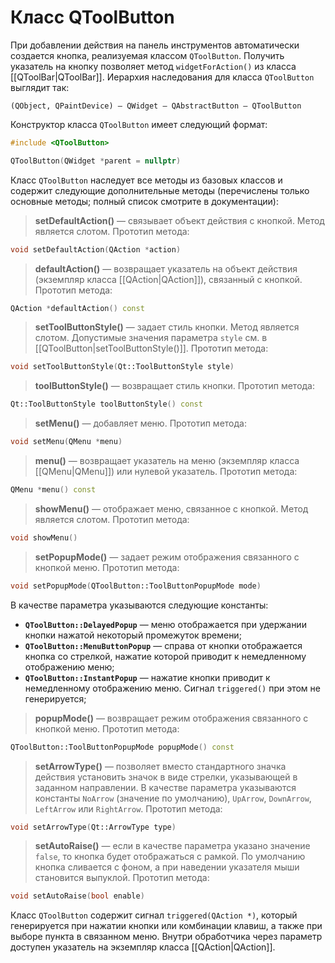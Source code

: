 
# Класс QToolButton

При добавлении действия на панель инструментов автоматически создается кнопка, реализуемая классом `QToolButton`. Получить указатель на кнопку позволяет метод `widgetForAction()` из класса [[QToolBar|QToolBar]]. Иерархия наследования для класса `QToolButton` выглядит так:
```
(QObject, QPaintDevice) — QWidget — QAbstractButton — QToolButton
```

Конструктор класса `QToolButton` имеет следующий формат:
```c++
#include <QToolButton>

QToolButton(QWidget *parent = nullptr)
```

Класс `QToolButton` наследует все методы из базовых классов и содержит следующие дополнительные методы (перечислены только основные методы; полный список смотрите в документации):

> **setDefaultAction()** — связывает объект действия с кнопкой. Метод является слотом. Прототип метода:
```c++
void setDefaultAction(QAction *action)
```

> **defaultAction()** — возвращает указатель на объект действия (экземпляр класса [[QAction|QAction]]), связанный с кнопкой. Прототип метода:
```c++
QAction *defaultAction() const
```

> **setToolButtonStyle()** — задает стиль кнопки. Метод является слотом. Допустимые значения параметра `style` см. в [[QToolButton|setToolButtonStyle()]]. Прототип метода:
```c++
void setToolButtonStyle(Qt::ToolButtonStyle style)
```

> **toolButtonStyle()** — возвращает стиль кнопки. Прототип метода:
```c++
Qt::ToolButtonStyle toolButtonStyle() const
```

> **setMenu()** — добавляет меню. Прототип метода:
```c++
void setMenu(QMenu *menu)
```

> **menu()** — возвращает указатель на меню (экземпляр класса [[QMenu|QMenu]]) или нулевой указатель. Прототип метода:
```c++
QMenu *menu() const
```

> **showMenu()** — отображает меню, связанное с кнопкой. Метод является слотом. Прототип метода:
```c++
void showMenu()
```

> **setPopupMode()** — задает режим отображения связанного с кнопкой меню. Прототип метода:
```c++
void setPopupMode(QToolButton::ToolButtonPopupMode mode)
```

В качестве параметра указываются следующие константы:
* **`QToolButton::DelayedPopup`** — меню отображается при удержании кнопки нажатой некоторый промежуток времени;
* **`QToolButton::MenuButtonPopup`** — справа от кнопки отображается кнопка со стрелкой, нажатие которой приводит к немедленному отображению меню;
* **`QToolButton::InstantPopup`** — нажатие кнопки приводит к немедленному отображению меню. Сигнал `triggered()` при этом не генерируется;

> **popupMode()** — возвращает режим отображения связанного с кнопкой меню. Прототип метода:
```c++
QToolButton::ToolButtonPopupMode popupMode() const
```

> **setArrowType()** — позволяет вместо стандартного значка действия установить значок в виде стрелки, указывающей в заданном направлении. В качестве параметра указываются константы `NoArrow` (значение по умолчанию), `UpArrow`, `DownArrow`, `LeftArrow` или `RightArrow`. Прототип метода:
```c++
void setArrowType(Qt::ArrowType type)
```

> **setAutoRaise()** — если в качестве параметра указано значение `false`, то кнопка будет отображаться с рамкой. По умолчанию кнопка сливается с фоном, а при наведении указателя мыши становится выпуклой. Прототип метода:
```c++
void setAutoRaise(bool enable)
```

Класс `QToolButton` содержит сигнал `triggered(QAction *)`, который генерируется при нажатии кнопки или комбинации клавиш, а также при выборе пункта в связанном меню. Внутри обработчика через параметр доступен указатель на экземпляр класса [[QAction|QAction]].
